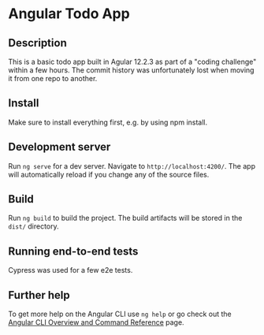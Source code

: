 # Angular Todo App

## Description

This is a basic todo app built in Agular 12.2.3 as part of a "coding challenge" within a few hours. The commit history was unfortunately lost when moving it from one repo to another.

## Install

Make sure to install everything first, e.g. by using npm install.

## Development server

Run `ng serve` for a dev server. Navigate to `http://localhost:4200/`. The app will automatically reload if you change any of the source files.



## Build

Run `ng build` to build the project. The build artifacts will be stored in the `dist/` directory.

## Running end-to-end tests

Cypress was used for a few e2e tests.

## Further help

To get more help on the Angular CLI use `ng help` or go check out the [Angular CLI Overview and Command Reference](https://angular.io/cli) page.
